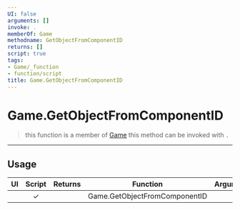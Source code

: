 ```yaml
---
UI: false
arguments: []
invoke: .
memberOf: Game
methodname: GetObjectFromComponentID
returns: []
script: true
tags:
- Game/_function
- function/script
title: Game.GetObjectFromComponentID
---
```

# Game.GetObjectFromComponentID
> this function is a member of [Game](civ-6/lua/Game.md)
> this method can be invoked with `.`
-----
## Usage
|  UI | Script | Returns | Function | Arguments |
|:---:|:------:|-------:|:--------:|:---------|
| |✓||Game.GetObjectFromComponentID||
